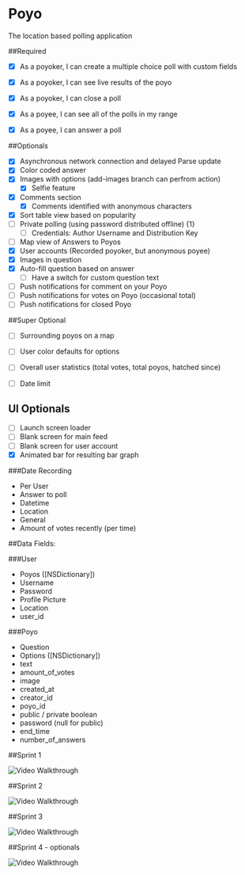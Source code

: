 # Poyo
The location based polling application

##Required
- [x] As a poyoker, I can create a multiple choice poll with custom fields
- [x] As a poyoker, I can see live results of the poyo
- [x] As a poyoker, I can close a poll
- [x] As a poyee, I can see all of the polls in my range
- [x] As a poyee, I can answer a poll


##Optionals
- [x] Asynchronous network connection and delayed Parse update
- [x] Color coded answer
- [x] Images with options (add-images branch can perfrom action)
    - [x] Selfie feature
- [x] Comments section
    - [x] Comments identified with anonymous characters
- [x] Sort table view based on popularity
- [ ] Private polling (using password distributed offline) {1}
    - [ ] Credentials: Author Username and Distribution Key
- [ ] Map view of Answers to Poyos
- [x] User accounts (Recorded poyoker, but anonymous poyee)
- [x] Images in question
- [x] Auto-fill question based on answer
    - [ ] Have a switch for custom question text
- [ ] Push notifications for comment on your Poyo
- [ ] Push notifications for votes on Poyo (occasional total)
- [ ] Push notifications for closed Poyo

##Super Optional
- [ ] Surrounding poyos on a map
- [ ] User color defaults for options
- [ ] Overall user statistics (total votes, total poyos, hatched since)
- [ ] Date limit


## UI Optionals
- [ ] Launch screen loader
- [ ] Blank screen for main feed
- [ ] Blank screen for user account
- [x] Animated bar for resulting bar graph

###Date Recording
* Per User
* Answer to poll
* Datetime
* Location
* General
* Amount of votes recently (per time)

##Data Fields:

###User
* Poyos ([NSDictionary])
* Username
* Password
* Profile Picture
* Location
* user_id

###Poyo
* Question
* Options ([NSDictionary])
* text
* amount_of_votes
* image
* created_at
* creator_id
* poyo_id
* public / private boolean
* password (null for public)
* end_time
* number_of_answers

##Sprint 1

<img src='http://i.imgur.com/BCLkOxh.gif' title='Video Walkthrough' width='' alt='Video Walkthrough' />

##Sprint 2

<img src='http://i.imgur.com/VBp6NQ9.gif' title='Video Walkthrough' width='' alt='Video Walkthrough' />

##Sprint 3

<img src='http://i.imgur.com/TUZTFTh.gif' title='Video Walkthrough' width='' alt='Video Walkthrough' />

##Sprint 4 - optionals

<img src='http://i.imgur.com/9VccgIu.gif' title='Video Walkthrough' width='' alt='Video Walkthrough' />

